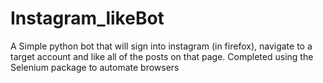 # Instagram_likeBot
A Simple python bot that will sign into instagram (in firefox), navigate to a target account and like all of the posts on that page. Completed using the Selenium package to automate browsers
